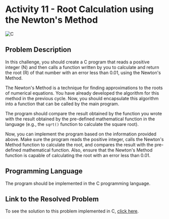 # Activity 11 - Root Calculation using the Newton's Method

![C](https://img.shields.io/badge/c-DA1F26?style=for-the-badge&logo=c&logoColor=white)

## Problem Description

In this challenge, you should create a C program that reads a positive integer (N) and then calls a function written by you to calculate and return the root (R) of that number with an error less than 0.01, using the Newton's Method.

The Newton's Method is a technique for finding approximations to the roots of numerical equations. You have already developed the algorithm for this method in the previous cycle. Now, you should encapsulate this algorithm into a function that can be called by the main program.

The program should compare the result obtained by the function you wrote with the result obtained by the pre-defined mathematical function in the language (e.g., the `sqrt()` function to calculate the square root).

Now, you can implement the program based on the information provided above. Make sure the program reads the positive integer, calls the Newton's Method function to calculate the root, and compares the result with the pre-defined mathematical function. Also, ensure that the Newton's Method function is capable of calculating the root with an error less than 0.01.

## Programming Language

The program should be implemented in the C programming language.

## Link to the Resolved Problem

To see the solution to this problem implemented in C, [click here](/2020_2/CAP/Cycle7/Challenges/T11/T11.c).